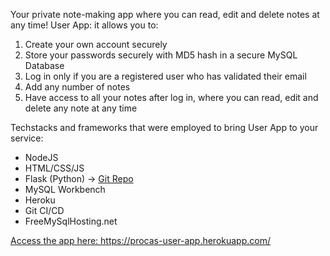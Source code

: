 Your private note-making app where you can read, edit and delete notes at any time!
User App: it allows you to:
1. Create your own account securely
2. Store your passwords securely with MD5 hash in a secure MySQL Database
3. Log in only if you are a registered user who has validated their email
4. Add any number of notes 
5. Have access to all your notes after log in, where you can read, edit and delete any note at any time

Techstacks and frameworks that were employed to bring User App to your service:
<ul>
  <li>NodeJS</li>
  <li>HTML/CSS/JS</li>
  <li>Flask (Python) -> <a href="https://github.com/procas/procas-node-app-backend">Git Repo</a></li>
  <li>MySQL Workbench</li>
  <li>Heroku</li>
  <li>Git CI/CD</li>
  <li>FreeMySqlHosting.net</li>
</ul>

<a href="https://procas-user-app.herokuapp.com/">Access the app here: https://procas-user-app.herokuapp.com/</a>
